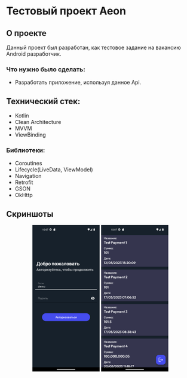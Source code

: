 # Тестовый проект Aeon

## О проекте

Данный проект был разработан, как тестовое задание на вакансию Android разработчик.

### Что нужно было сделать:

- Разработать приложение, используя данное Api.

## Технический стек:

- Kotlin
- Clean Architecture
- MVVM
- ViewBinding

### Библиотеки:

- Coroutines
- Lifecycle(LiveData, ViewModel)
- Navigation
- Retrofit
- GSON
- OkHttp

## Скриншоты
<div align = "center">
    <img src="photo_1.png" width="180" alt="Фрагмент "Авторизация"">
    <img src="photo_2.png" width="180" alt="Фрагмент "Платежи"">
</div> 

